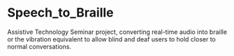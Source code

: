 # Speech_to_Braille
Assistive Technology Seminar project, converting real-time audio into braille or the vibration equivalent to allow blind and deaf users to hold closer to normal conversations.
